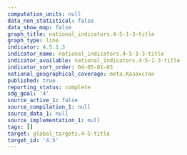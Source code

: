 ```yaml
---
computation_units: null
data_non_statistical: false
data_show_map: false
graph_title: national_indicators.4-5-1-3-title
graph_type: line
indicator: 4.5.1.3
indicator_name: national_indicators.4-5-1-3-title
indicator_available: national_indicators.4-5-1-3-title
indicator_sort_order: 04-05-01-03
national_geographical_coverage: meta.Казахстан
published: true
reporting_status: complete
sdg_goal: '4'
source_active_1: false
source_compilation_1: null
source_data_1: null
source_implementation_1: null
tags: []
target: global_targets.4-5-title
target_id: '4.5'
---
```

